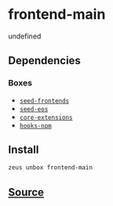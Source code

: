 
frontend-main
====================


undefined



## Dependencies
### Boxes
* [`seed-frontends`](seed-frontends.md)
* [`seed-eos`](seed-eos.md)
* [`core-extensions`](core-extensions.md)
* [`hooks-npm`](hooks-npm.md)




## Install
```bash
zeus unbox frontend-main
```












## [Source](https://github.com/liquidapps-io/zeus-sdk/tree/master/boxes/groups/frontends/frontend-main)